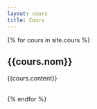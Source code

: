 ```yaml
---
layout: cours
title: Cours
---
```


  <main>
  {% for cours in site.cours %}
  <h2>{{cours.nom}}</h2>
<p>{{cours.content}}</p><br/>
  {% endfor %}
  </main>
